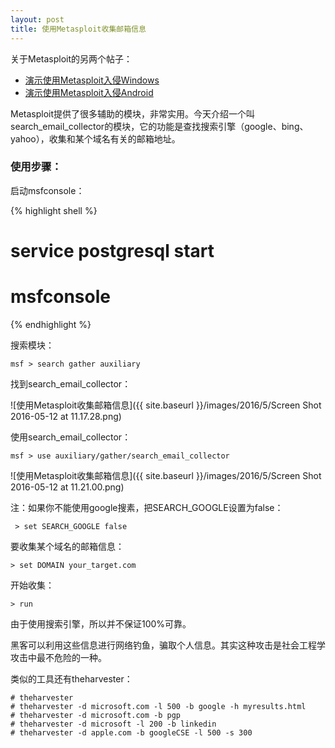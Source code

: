 ```yaml
---
layout: post
title: 使用Metasploit收集邮箱信息
---
```


关于Metasploit的另两个帖子：

* [演示使用Metasploit入侵Windows](http://topspeedsnail.com/kali-linux-n-hack-windows-xp/)
* [演示使用Metasploit入侵Android](http://topspeedsnail.com/kali-linux-metasploit-hack-android/)

Metasploit提供了很多辅助的模块，非常实用。今天介绍一个叫search_email_collector的模块，它的功能是查找搜索引擎（google、bing、yahoo），收集和某个域名有关的邮箱地址。

### 使用步骤：

启动msfconsole：

{% highlight shell %}
# service postgresql start
# msfconsole
{% endhighlight %}

搜索模块：

```
msf > search gather auxiliary
```

找到search_email_collector：

![使用Metasploit收集邮箱信息]({{ site.baseurl }}/images/2016/5/Screen Shot 2016-05-12 at 11.17.28.png)

使用search_email_collector：

```
msf > use auxiliary/gather/search_email_collector
```

![使用Metasploit收集邮箱信息]({{ site.baseurl }}/images/2016/5/Screen Shot 2016-05-12 at 11.21.00.png)

注：如果你不能使用google搜素，把SEARCH_GOOGLE设置为false：

```
 > set SEARCH_GOOGLE false
```

要收集某个域名的邮箱信息：

```
> set DOMAIN your_target.com
```

开始收集：

```
> run
```

由于使用搜索引擎，所以并不保证100%可靠。

黑客可以利用这些信息进行网络钓鱼，骗取个人信息。其实这种攻击是社会工程学攻击中最不危险的一种。

类似的工具还有theharvester：

```
# theharvester
# theharvester -d microsoft.com -l 500 -b google -h myresults.html
# theharvester -d microsoft.com -b pgp
# theharvester -d microsoft -l 200 -b linkedin
# theharvester -d apple.com -b googleCSE -l 500 -s 300
```